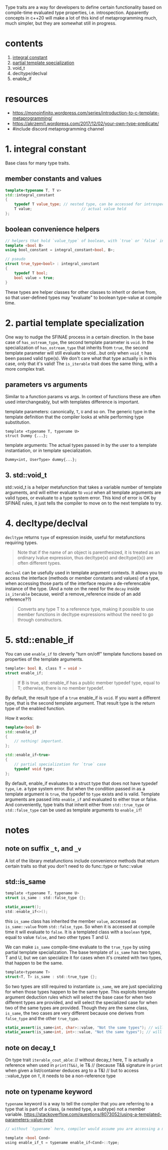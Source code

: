 Type traits are a way for developers to define certain functionality based on
compile-time evaluated type properties, i.e. introspection. Apparently concepts
in c++20 will make a lot of this kind of metaprogramming much, much simpler, but
they are somewhat still in progress.

# contents
1. [integral constant](#integral_constant)
2. [partial template specialization](#partial_template_specialization)
3. void_t
4. decltype/declval
5. enable_if


# resources
- https://monoinfinito.wordpress.com/series/introduction-to-c-template-metaprogramming/
- https://akrzemi1.wordpress.com/2017/12/02/your-own-type-predicate/
- #include discord metaprogramming channel

# 1. integral constant
Base class for many type traits.

## member constants and values

```c++
template<typename T, T v>
std::integral_constant
{
    typedef T value_type; // nested type, can be accessed for introspection
    T value;                      // actual value held
};
```

## boolean convenience helpers
```c++
// helpers that hold `value_type` of boolean, with `true` or `false` in `value`.
template <bool B>
using bool_constant = integral_constant<bool, B>;

// pseudo
struct true_type<bool> : integral_constant
{
    typedef T bool;
    bool value = true;
}
```

These types are helper classes for other classes to inherit or derive from, so
that user-defined types may "evaluate" to boolean type-value at compile time.

# 2. partial template specialization
One way to nudge the SFINAE process in a certain direction. In the base case of
`has_ostream_type`, the second template parameter is `void`. In the specialization
of `has_ostream_type` that inherits from `true`, the second template parameter
will still evaluate to void...but only when `void_t` has been passed valid type(s).
We don't care what that type actually is in this case, only that it's valid!
The `is_iterable` trait does the same thing, with a more complex trait.

## parameters vs arguments
Similar to a function params vs args. In context of functions these are often used
interchangeably, but with templates difference is important.

template parameters: canonically, `T`, `U` and so on. The generic type in the
template definition that the compiler looks at while performing type substitution.
```
template <typename T, typename U>
struct Dummy {...};
```

template arguments: The actual types passed in by the user to a template instantiation,
or in template specialization.
```
Dummy<int, UserType> dummy{...};
```

## 3. std::void_t
std::void_t is a helper metafunction that takes a variable number of template
arguments, and will either evaluate to `void` when all template arguments are
valid types, or evaluate to a type system error. This kind of error is OK by
SFINAE rules, it just tells the compiler to move on to the next template to try.

# 4. decltype/declval
`decltype` returns `type` of expression inside, useful for metafunctions requiring types.
> Note that if the name of an object is parenthesized, it is treated as an ordinary lvalue expression, thus decltype(x) and decltype((x)) are often different types. 


`declval` can be usefully used in template argument contexts. It allows you to
access the interface (methods or member constants and values) of a type, when
accessing those parts of the interface require a de-referencable instance of the type.
(And a note on the need for the `decay` inside `is_iterable` because, weird! a
remove_reference inside of an add reference??)

> Converts any type T to a reference type, making it possible to use member functions in decltype expressions without the need to go through constructors. 

# 5. std::enable_if
You can use `enable_if` to cleverly "turn on/off" template functions based on properties of the template arguments. 

```c
template< bool B, class T = void >
struct enable_if;
```
> If B is true, std::enable_if has a public member typedef type, equal to T; otherwise, there is no member typedef. 

By default, the result type of a `true` enable_if is `void`. If you want a different type, that is the second template argument. That result type is the return type of the enabled function.

How it works:
```c++
template<bool B>
std::enable_if
{
    // nothing! important.
};

std::enable_if<true>
{
    // partial specialization for `true` case
    typedef void type;
};
```

By default, enable_if evaluates to a struct type that does not have typedef `type`, i.e. a type system error.
But when the condition passed in as a template argument is `true`, the typedef to `type` exists and is valid.
Template arguments are passed into `enable_if` and evaluated to either true or false. And conveniently, type traits that inherit either from `std::true_type` or `std::false_type` can be used as template arguments to `enable_if`!

# notes
## note on suffix `_t`, and `_v`
A lot of the library metafunctions include convenience methods that return certain
traits so that you don't need to do func<T>::type or func<T>::value

## std::is_same

```c
template <typename T, typename U>
struct is_same : std::false_type {};

static_assert();
std::enable_if<>();
```
this `is_same` class has inherited the member `value`, accessed as `is_same::value`
from `std::false_type`. So when it is accessed at compile time it will evaluate to `false`.
It is a templated class with a `boolean` type, equal to value `false`, and two other types T and U.

We can make `is_same` compile-time evaluate to the `true_type` by using partial
template specialization. The base template of `is_same` has two types, T and U, but
we can specialize it for cases when it's created with two types, that happen to be the same.

```c
template<typename T>
struct<T, T> is_same : std::true_type {};
```

So two types are still required to instantiate `is_same`, we are just specializing
for when those types happen to be the same type. This exploits template argument
deduction rules which will select the base case for when two different types are
provided, and will select the specialized case for when two of the same types are provided.
Though they are the same class, `is_same`, the two cases are very different because
one derives from `false_type` and the other `true_type`.

```c
static_assert(is_same<int, char>::value, "Not the same types"); // will throw
static_assert(is_same<int, int>::value, "Not the same types"); // will not throw
```

## note on decay_t

On type trait `iterable_cout_able`:
// without decay_t here, T is actually a reference when used in `print(T&&)`, ie T&
// (because T&& signature in `print` when given a list/container deduces arg to a T&)
// but to access ::value_type on `T`, it needs to be a non-reference type

## note on typename keyword

`typename` keyword is a way to tell the compiler that you are referring to a type
that is part of a class, (a nested type, a subtype) not a member variable.
https://stackoverflow.com/questions/8073052/using-a-templated-parameters-value-type

```c
// without `typename` here, compiler would assume you are accessing a member var called `type`, which is also accessed like `enable_if<C>::type`.

template <bool Cond>
using enable_if_t = typename enable_if<Cond>::type;
```


